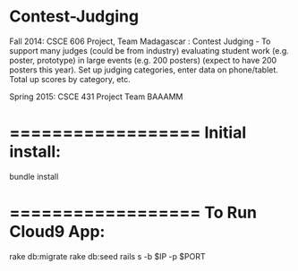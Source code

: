 Contest-Judging
===============

Fall 2014:
CSCE 606 Project, Team Madagascar : Contest Judging - To support many judges (could be from industry) evaluating student work (e.g. poster, prototype) in large events (e.g. 200 posters) (expect to have 200 posters this year). Set up judging categories, enter data on phone/tablet. Total up scores by category, etc.

Spring 2015:
CSCE 431 Project
Team BAAAMM

==================
Initial install:
==================
  bundle install

==================
To Run Cloud9 App:
==================
  rake db:migrate
  rake db:seed
  rails s -b $IP -p $PORT